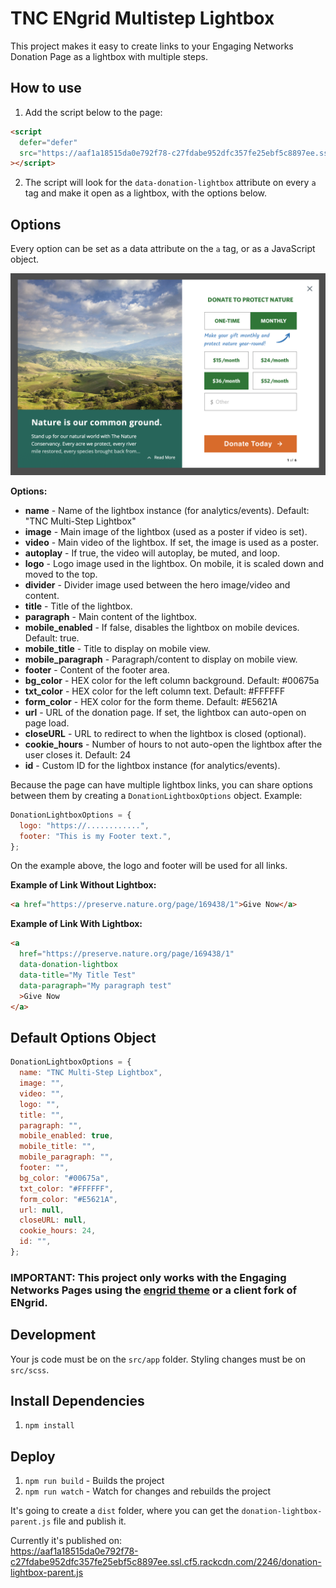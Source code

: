 # TNC ENgrid Multistep Lightbox

This project makes it easy to create links to your Engaging Networks Donation Page as a lightbox with multiple steps.

## How to use

1. Add the script below to the page:

```html
<script
  defer="defer"
  src="https://aaf1a18515da0e792f78-c27fdabe952dfc357fe25ebf5c8897ee.ssl.cf5.rackcdn.com/2246/donation-lightbox-parent.js"
></script>
```

2. The script will look for the `data-donation-lightbox` attribute on every `a` tag and make it open as a lightbox, with the options below.

## Options

Every option can be set as a data attribute on the `a` tag, or as a JavaScript object.

![Options](options.png "Engrid Multistep Lightbox Options")

**Options:**

- **name** - Name of the lightbox instance (for analytics/events). Default: "TNC Multi-Step Lightbox"
- **image** - Main image of the lightbox (used as a poster if video is set).
- **video** - Main video of the lightbox. If set, the image is used as a poster.
- **autoplay** - If true, the video will autoplay, be muted, and loop.
- **logo** - Logo image used in the lightbox. On mobile, it is scaled down and moved to the top.
- **divider** - Divider image used between the hero image/video and content.
- **title** - Title of the lightbox.
- **paragraph** - Main content of the lightbox.
- **mobile_enabled** - If false, disables the lightbox on mobile devices. Default: true.
- **mobile_title** - Title to display on mobile view.
- **mobile_paragraph** - Paragraph/content to display on mobile view.
- **footer** - Content of the footer area.
- **bg_color** - HEX color for the left column background. Default: #00675a
- **txt_color** - HEX color for the left column text. Default: #FFFFFF
- **form_color** - HEX color for the form theme. Default: #E5621A
- **url** - URL of the donation page. If set, the lightbox can auto-open on page load.
- **closeURL** - URL to redirect to when the lightbox is closed (optional).
- **cookie_hours** - Number of hours to not auto-open the lightbox after the user closes it. Default: 24
- **id** - Custom ID for the lightbox instance (for analytics/events).

Because the page can have multiple lightbox links, you can share options between them by creating a `DonationLightboxOptions` object. Example:

```javascript
DonationLightboxOptions = {
  logo: "https://............",
  footer: "This is my Footer text.",
};
```

On the example above, the logo and footer will be used for all links.

**Example of Link Without Lightbox:**

```html
<a href="https://preserve.nature.org/page/169438/1">Give Now</a>
```

**Example of Link With Lightbox:**

```html
<a
  href="https://preserve.nature.org/page/169438/1"
  data-donation-lightbox
  data-title="My Title Test"
  data-paragraph="My paragraph test"
  >Give Now
</a>
```

## Default Options Object

```javascript
DonationLightboxOptions = {
  name: "TNC Multi-Step Lightbox",
  image: "",
  video: "",
  logo: "",
  title: "",
  paragraph: "",
  mobile_enabled: true,
  mobile_title: "",
  mobile_paragraph: "",
  footer: "",
  bg_color: "#00675a",
  txt_color: "#FFFFFF",
  form_color: "#E5621A",
  url: null,
  closeURL: null,
  cookie_hours: 24,
  id: "",
};
```

### IMPORTANT: This project only works with the Engaging Networks Pages using the [engrid theme](https://github.com/4site-interactive-studios/engrid) or a client fork of ENgrid.

## Development

Your js code must be on the `src/app` folder. Styling changes must be on `src/scss`.

## Install Dependencies

1. `npm install`

## Deploy

1. `npm run build` - Builds the project
2. `npm run watch` - Watch for changes and rebuilds the project

It's going to create a `dist` folder, where you can get the `donation-lightbox-parent.js` file and publish it.

Currently it's published on:  
https://aaf1a18515da0e792f78-c27fdabe952dfc357fe25ebf5c8897ee.ssl.cf5.rackcdn.com/2246/donation-lightbox-parent.js
